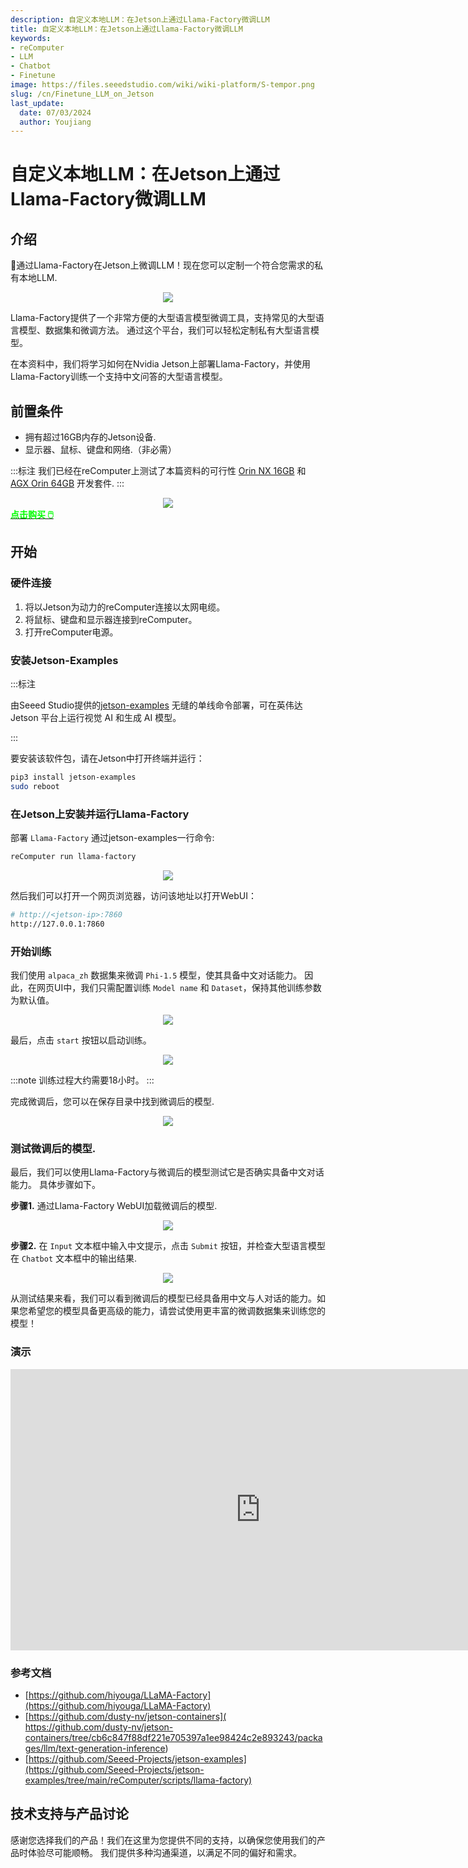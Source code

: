 ```yaml
---
description: 自定义本地LLM：在Jetson上通过Llama-Factory微调LLM
title: 自定义本地LLM：在Jetson上通过Llama-Factory微调LLM
keywords:
- reComputer
- LLM
- Chatbot
- Finetune
image: https://files.seeedstudio.com/wiki/wiki-platform/S-tempor.png
slug: /cn/Finetune_LLM_on_Jetson
last_update:
  date: 07/03/2024
  author: Youjiang
---
```



# 自定义本地LLM：在Jetson上通过Llama-Factory微调LLM


## 介绍

🚀通过Llama-Factory在Jetson上微调LLM！现在您可以定制一个符合您需求的私有本地LLM. 

<div align="center">
    <img width={800} 
     src="https://files.seeedstudio.com/wiki/reComputer-Jetson/Llama-Factory/run.gif" />
</div>

Llama-Factory提供了一个非常方便的大型语言模型微调工具，支持常见的大型语言模型、数据集和微调方法。 通过这个平台，我们可以轻松定制私有大型语言模型。

在本资料中，我们将学习如何在Nvidia Jetson上部署Llama-Factory，并使用Llama-Factory训练一个支持中文问答的大型语言模型。


## 前置条件

- 拥有超过16GB内存的Jetson设备.
- 显示器、鼠标、键盘和网络.（非必需）

:::标注
我们已经在reComputer上测试了本篇资料的可行性 [Orin NX 16GB](https://www.seeedstudio.com/reComputer-J4012-p-5586.html) 和 [AGX Orin 64GB](https://www.seeedstudio.com/NVIDIArJetson-AGX-Orintm-64GB-Developer-Kit-p-5641.html) 开发套件.
:::

<div align="center">
    <img width={800} 
     src="https://files.seeedstudio.com/wiki/reComputer-Jetson/Llama-Factory/agx_orin.png" />
</div>

<div class="get_one_now_container" style={{textAlign: 'center'}}>
    <a class="get_one_now_item" href="https://www.seeedstudio.com/AGX-Orin-32GB-H01-Kit-p-5569.html?queryID=a07376a957f072a4f755e1832fa0e544&objectID=5569&indexName=bazaar_retailer_products">
      <strong><span><font color={'FFFFFF'} size={"4"}> 点击购买 🖱️</font></span></strong>
    </a>
</div>

## 开始

### 硬件连接

1. 将以Jetson为动力的reComputer连接以太网电缆。
2. 将鼠标、键盘和显示器连接到reComputer。
3. 打开reComputer电源。

<!-- Need a GIF here! -->

### 安装Jetson-Examples

:::标注

 由Seeed Studio提供的[jetson-examples](https://github.com/Seeed-Projects/jetson-examples) 无缝的单线命令部署，可在英伟达 Jetson 平台上运行视觉 AI 和生成 AI 模型。

:::

要安装该软件包，请在Jetson中打开终端并运行：

```bash
pip3 install jetson-examples
sudo reboot
```

### 在Jetson上安装并运行Llama-Factory

部署 `Llama-Factory` 通过jetson-examples一行命令:

```bash
reComputer run llama-factory
```

<div align="center">
    <img width={800} 
     src="https://files.seeedstudio.com/wiki/reComputer-Jetson/Llama-Factory/run_llama_factory.png" />
</div>

然后我们可以打开一个网页浏览器，访问该地址以打开WebUI：
```bash
# http://<jetson-ip>:7860
http://127.0.0.1:7860
```

###  开始训练

我们使用 `alpaca_zh` 数据集来微调 `Phi-1.5` 模型，使其具备中文对话能力。 因此，在网页UI中，我们只需配置训练 `Model name` 和 `Dataset`，保持其他训练参数为默认值。

<div align="center">
    <img width={800} 
     src="https://files.seeedstudio.com/wiki/reComputer-Jetson/Llama-Factory/run_train.png" />
</div>

最后，点击 `start` 按钮以启动训练。

<div align="center">
    <img width={800} 
     src="https://files.seeedstudio.com/wiki/reComputer-Jetson/Llama-Factory/training.png" />
</div>

:::note
训练过程大约需要18小时。
:::

完成微调后，您可以在保存目录中找到微调后的模型.

<div align="center">
    <img width={800} 
     src="https://files.seeedstudio.com/wiki/reComputer-Jetson/Llama-Factory/train_result.png" />
</div>

### 测试微调后的模型.


最后，我们可以使用Llama-Factory与微调后的模型测试它是否确实具备中文对话能力。 
具体步骤如下。


**步骤1.** 通过Llama-Factory WebUI加载微调后的模型.

<div align="center">
    <img width={800} 
     src="https://files.seeedstudio.com/wiki/reComputer-Jetson/Llama-Factory/load_model.png" />
</div>

**步骤2.** 在 `Input` 文本框中输入中文提示，点击 `Submit` 按钮，并检查大型语言模型在 `Chatbot` 文本框中的输出结果.

<div align="center">
    <img width={800} 
     src="https://files.seeedstudio.com/wiki/reComputer-Jetson/Llama-Factory/test_model.png" />
</div>

从测试结果来看，我们可以看到微调后的模型已经具备用中文与人对话的能力。如果您希望您的模型具备更高级的能力，请尝试使用更丰富的微调数据集来训练您的模型！


### 演示

<div align="center">
  <iframe width="800" height="450" src="https://www.youtube.com/embed/OaGEn7pVve0" title="Finetune LLM by Llama-Factory on Jetson" frameborder="0" allow="accelerometer; autoplay; clipboard-write; encrypted-media; gyroscope; picture-in-picture; web-share" referrerpolicy="strict-origin-when-cross-origin" allowfullscreen></iframe>
</div>


### 参考文档
- [https://github.com/hiyouga/LLaMA-Factory](https://github.com/hiyouga/LLaMA-Factory)
- [https://github.com/dusty-nv/jetson-containers](
https://github.com/dusty-nv/jetson-containers/tree/cb6c847f88df221e705397a1ee98424c2e893243/packages/llm/text-generation-inference)
- [https://github.com/Seeed-Projects/jetson-examples](https://github.com/Seeed-Projects/jetson-examples/tree/main/reComputer/scripts/llama-factory)

## 技术支持与产品讨论

感谢您选择我们的产品！我们在这里为您提供不同的支持，以确保您使用我们的产品时体验尽可能顺畅。 我们提供多种沟通渠道，以满足不同的偏好和需求。

<div class="button_tech_support_container">
<a href="https://forum.seeedstudio.com/" class="button_forum"></a> 
<a href="https://www.seeedstudio.com/contacts" class="button_email"></a>
</div>

<div class="button_tech_support_container">
<a href="https://discord.gg/eWkprNDMU7" class="button_discord"></a> 
<a href="https://github.com/Seeed-Studio/wiki-documents/discussions/69" class="button_discussion"></a>
</div>